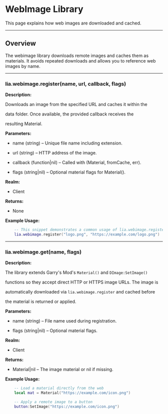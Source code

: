 # WebImage Library


This page explains how web images are downloaded and cached.


---


## Overview


The webimage library downloads remote images and caches them as materials. It avoids repeated downloads and allows you to reference web images by name.


---


### lia.webimage.register(name, url, callback, flags)

**Description:**


Downloads an image from the specified URL and caches it within the

data folder. Once available, the provided callback receives the

resulting Material.


**Parameters:**


* name (string) – Unique file name including extension.


* url (string) – HTTP address of the image.


* callback (function|nil) – Called with (Material, fromCache, err).


* flags (string|nil) – Optional material flags for Material().


**Realm:**


* Client


**Returns:**


* None


**Example Usage:**


```lua
    -- This snippet demonstrates a common usage of lia.webimage.register
    lia.webimage.register("logo.png", "https://example.com/logo.png")
```


---


### lia.webimage.get(name, flags)

**Description:**


The library extends Garry's Mod's `Material()` and `DImage:SetImage()`

functions so they accept direct HTTP or HTTPS image URLs. The image is

automatically downloaded via `lia.webimage.register` and cached before

the material is returned or applied.


**Parameters:**


* name (string) – File name used during registration.


* flags (string|nil) – Optional material flags.


**Realm:**


* Client


**Returns:**


* Material|nil – The image material or nil if missing.


**Example Usage:**


```lua
    -- Load a material directly from the web
    local mat = Material("https://example.com/icon.png")

    -- Apply a remote image to a button
    button:SetImage("https://example.com/icon.png")
```

